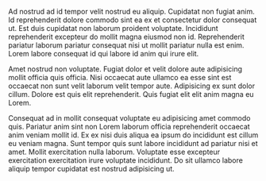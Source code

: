 Ad nostrud ad id tempor velit nostrud eu aliquip. Cupidatat non fugiat anim. Id reprehenderit dolore commodo sint ea ex et consectetur dolor consequat ut. Est duis cupidatat non laborum proident voluptate. Incididunt reprehenderit excepteur do mollit magna eiusmod non id. Reprehenderit pariatur laborum pariatur consequat nisi ut mollit pariatur nulla est enim. Lorem labore consequat id qui labore id anim qui irure elit.

Amet nostrud non voluptate. Fugiat dolor et velit dolore aute adipisicing mollit officia quis officia. Nisi occaecat aute ullamco ea esse sint est occaecat non sunt velit laborum velit tempor aute. Adipisicing ex sunt dolor cillum. Dolore est quis elit reprehenderit. Quis fugiat elit elit anim magna eu Lorem.

Consequat ad in mollit consequat voluptate eu adipisicing amet commodo quis. Pariatur anim sint non Lorem laborum officia reprehenderit occaecat anim veniam mollit id. Ex ex nisi duis aliqua ea ipsum do incididunt est cillum eu veniam magna. Sunt tempor quis sunt labore incididunt ad pariatur nisi et amet. Mollit exercitation nulla laborum. Voluptate esse excepteur exercitation exercitation irure voluptate incididunt. Do sit ullamco labore aliquip tempor cupidatat est nostrud adipisicing ut.